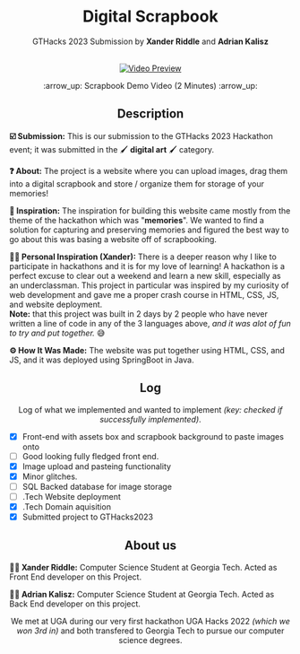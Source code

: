 <h1 align="center">Digital Scrapbook</h1>
<p align="center">GTHacks 2023 Submission by <b>Xander Riddle</b> and <b>Adrian Kalisz</b><br><br></p>
<p align="center">
  <a href="https://www.youtube.com/watch?v=r-cD7W3lBcY&ab_channel=XanderRiddle" target="_blank">
    <img src="https://img.youtube.com/vi/r-cD7W3lBcY/0.jpg" alt="Video Preview">
  </a>
</p>
<div align="center">:arrow_up: Scrapbook Demo Video (2 Minutes) :arrow_up:</div>

<h2 align="center">Description</h3>
<p><b>☑️ Submission:</b> This is our submission to the GTHacks 2023 Hackathon event; it was submitted in the 🖌️ <b>digital art</b> 🖌️ category.</p>
<p><b>❓ About:</b> The project is a website where you can upload images, drag them into a digital scrapbook and store / organize them for storage of your memories!</p>
<p><b>🌠 Inspiration:</b> The inspiration for building this website came mostly from the theme of the hackathon which was "<b>memories</b>". We wanted to find a solution for capturing
and preserving memories and figured the best way to go about this was basing a website off of scrapbooking.</p>
<p><b>🌠🌠 Personal Inspiration (Xander):</b> There is a deeper reason why I like to participate in hackathons and it is for my love of learning! A hackathon is a perfect excuse to clear out
a weekend and learn a new skill, especially as an underclassman. This project in particular was inspired by my curiosity of web development and gave me a proper crash course in HTML, CSS, JS, and
website deployment. <br><b>Note:</b> that this project was built in 2 days by 2 people who have never written a line of code in any of the 3 languages above, <i>and it was alot of fun to try and put together. </i>😅</p>
<p><b>⚙️ How It Was Made:</b> The website was put together using HTML, CSS, and JS, and it was deployed using SpringBoot in Java.</p>

<h2 align="center">Log</h2>
<p align="center">Log of what we implemented and wanted to implement <i>(key: checked if successfully implemented)</i>.</p>

- [x] Front-end with assets box and scrapbook background to paste images onto
- [ ] Good looking fully fledged front end.
- [x] Image upload and pasteing functionality
- [x] Minor glitches.
- [ ] SQL Backed database for image storage
- [ ] .Tech Website deployment
- [x] .Tech Domain aquisition
- [x] Submitted project to GTHacks2023

<h2 align="center">About us</h2>
<p><b>🧑‍🎓 Xander Riddle:</b> Computer Science Student at Georgia Tech. Acted as Front End developer on this Project.</p>
<p><b>🧑‍🎓 Adrian Kalisz:</b> Computer Science Student at Georgia Tech. Acted as Back End developer on this project.</p>
<p align="center">We met at UGA during our very first hackathon UGA Hacks 2022 <i>(which we won 3rd in)</i> and both transfered to Georgia Tech to pursue our computer science degrees.</p>
